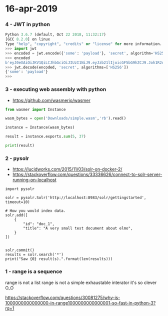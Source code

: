 # 16-apr-2019

### 4 - JWT in python

```python
Python 3.6.7 (default, Oct 22 2018, 11:32:17) 
[GCC 8.2.0] on linux
Type "help", "copyright", "credits" or "license" for more information.
>>> import jwt
>>> encoded = jwt.encode({'some': 'payload'}, 'secret', algorithm='HS256')
>>> encoded
b'eyJ0eXAiOiJKV1QiLCJhbGciOiJIUzI1NiJ9.eyJzb21lIjoicGF5bG9hZCJ9.Joh1R2dYzkRvDkqv3sygm5YyK8Gi4ShZqbhK2gxcs2U'
>>> jwt.decode(encoded, 'secret', algorithms=['HS256'])
{'some': 'payload'}
>>> 
```

### 3 - executing web assembly with python

- https://github.com/wasmerio/wasmer

```python
from wasmer import Instance

wasm_bytes = open('Downloads/simple.wasm','rb').read()

instance = Instance(wasm_bytes)

result = instance.exports.sum(5, 37)

print(result)
```

### 2 - pysolr

- https://lucidworks.com/2015/11/03/solr-on-docker-2/
- https://stackoverflow.com/questions/33336626/connect-to-solr-server-running-on-localhost

```
import pysolr

solr = pysolr.Solr('http://localhost:8983/solr/gettingstarted', timeout=10)

# How you would index data.
solr.add([  
    {
        "id": "doc_1",
        "title": "A very small test document about elmo",
    }
])


solr.commit()
results = solr.search('*')
print("Saw {0} result(s).".format(len(results)))
```



### 1 - range is a sequence

range is not a list
range is not a simple exhaustable interator
it's so clever O_O

https://stackoverflow.com/questions/30081275/why-is-1000000000000000-in-range1000000000000001-so-fast-in-python-3?rq=1
